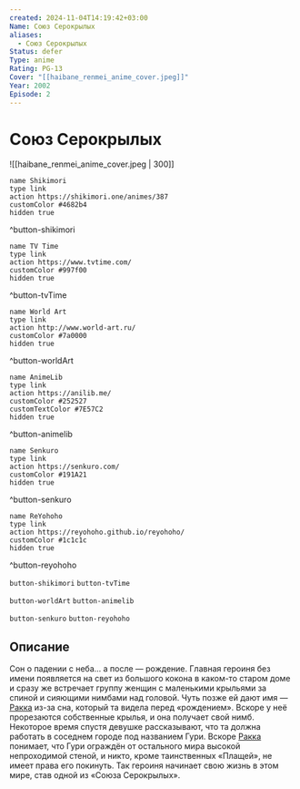 ```yaml
---
created: 2024-11-04T14:19:42+03:00
Name: Союз Серокрылых
aliases:
  - Союз Серокрылых
Status: defer
Type: anime
Rating: PG-13
Cover: "[[haibane_renmei_anime_cover.jpeg]]"
Year: 2002
Episode: 2
---
```


# Союз Серокрылых

![[haibane_renmei_anime_cover.jpeg | 300]]

```button
name Shikimori
type link
action https://shikimori.one/animes/387
customColor #4682b4
hidden true
```
^button-shikimori

```button
name TV Time
type link
action https://www.tvtime.com/
customColor #997f00
hidden true
```
^button-tvTime

```button
name World Art
type link
action http://www.world-art.ru/
customColor #7a0000
hidden true
```
^button-worldArt

```button
name AnimeLib
type link
action https://anilib.me/
customColor #252527
customTextColor #7E57C2
hidden true
```
^button-animelib

```button
name Senkuro
type link
action https://senkuro.com/
customColor #191A21
hidden true
```
^button-senkuro

```button
name ReYohoho
type link
action https://reyohoho.github.io/reyohoho/
customColor #1c1c1c
hidden true
```
^button-reyohoho

`button-shikimori` `button-tvTime`

`button-worldArt` `button-animelib`

`button-senkuro` `button-reyohoho`

## Описание

Сон о падении с неба... а после — рождение. Главная героиня без имени появляется на свет из большого кокона в каком-то старом доме и сразу же встречает группу женщин с маленькими крыльями за спиной и сияющими нимбами над головой. Чуть позже ей дают имя — [Ракка](https://shikimori.one/characters/1995-rakka) из-за сна, который та видела перед «рождением». Вскоре у неё прорезаются собственные крылья, и она получает свой нимб. Некоторое время спустя девушке рассказывают, что та должна работать в соседнем городе под названием Гури. Вскоре [Ракка](https://shikimori.one/characters/1995-rakka) понимает, что Гури ограждён от остального мира высокой непроходимой стеной, и никто, кроме таинственных «Плащей», не имеет права его покинуть. Так героиня начинает свою жизнь в этом мире, став одной из «Союза Серокрылых».
